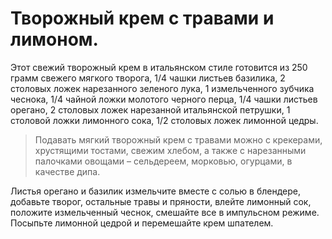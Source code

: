 # Творожный крем с травами и лимоном.
Этот свежий творожный крем в итальянском стиле готовится из 250 грамм свежего мягкого творога, 1/4 чашки листьев базилика, 2 столовых ложек нарезанного зеленого лука, 1 измельченного зубчика чеснока, 1/4 чайной ложки молотого черного перца, 1/4 чашки листьев орегано, 2 столовых ложек нарезанной итальянской петрушки, 1 столовой ложки лимонного сока, 1/2 столовых ложек лимонной цедры.

> Подавать мягкий творожный крем с травами можно с крекерами, хрустящими тостами, свежим хлебом, а также с нарезанными палочками овощами – сельдереем, морковью, огурцами, в качестве дипа.

Листья орегано и базилик измельчите вместе с солью в блендере, добавьте творог, остальные травы и пряности, влейте лимонный сок, положите измельченный чеснок, смешайте все в импульсном режиме. Посыпьте лимонной цедрой и перемешайте крем шпателем.
